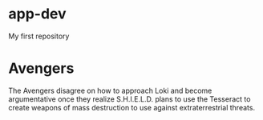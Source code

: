 # app-dev
My first repository

# Avengers

The Avengers disagree on how to approach Loki and become argumentative once they realize S.H.I.E.L.D. plans to use the Tesseract to create weapons of mass destruction to use against extraterrestrial threats. 
